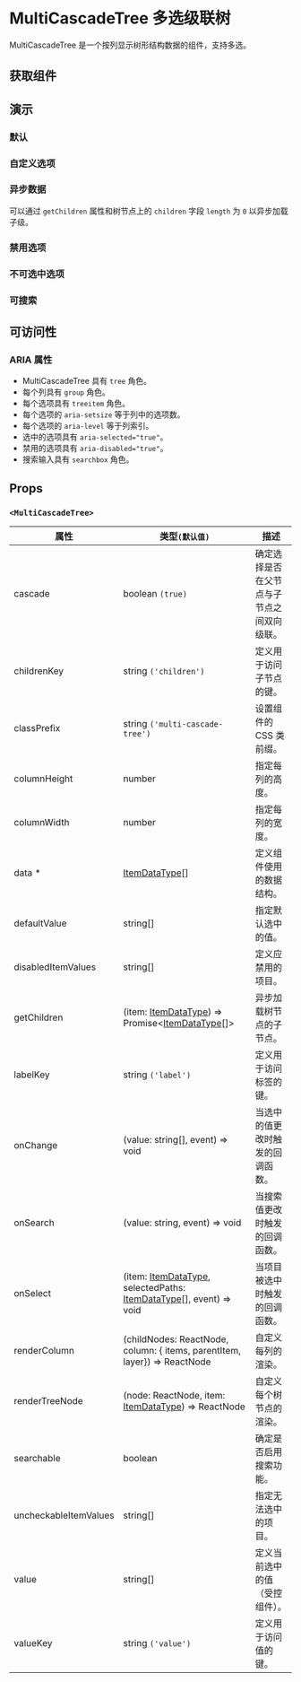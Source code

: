 # MultiCascadeTree 多选级联树

MultiCascadeTree 是一个按列显示树形结构数据的组件，支持多选。

## 获取组件

<!--{include:<import-guide>}-->

## 演示

### 默认

<!--{include:`basic.md`}-->

### 自定义选项

<!--{include:`custom.md`}-->

### 异步数据

可以通过 `getChildren` 属性和树节点上的 `children` 字段 `length` 为 `0` 以异步加载子级。

<!--{include:`async.md`}-->

### 禁用选项

<!--{include:`disabled-options.md`}-->

### 不可选中选项

<!--{include:`uncheckable-options.md`}-->

### 可搜索

<!--{include:`searchable.md`}-->

## 可访问性

### ARIA 属性

- MultiCascadeTree 具有 `tree` 角色。
- 每个列具有 `group` 角色。
- 每个选项具有 `treeitem` 角色。
- 每个选项的 `aria-setsize` 等于列中的选项数。
- 每个选项的 `aria-level` 等于列索引。
- 选中的选项具有 `aria-selected="true"`。
- 禁用的选项具有 `aria-disabled="true"`。
- 搜索输入具有 `searchbox` 角色。

## Props

### `<MultiCascadeTree>`

<!-- prettier-sort-markdown-table -->

| 属性                  | 类型`(默认值)`                                                                     | 描述                                       |
| --------------------- | ---------------------------------------------------------------------------------- | ------------------------------------------ |
| cascade               | boolean `(true)`                                                                   | 确定选择是否在父节点与子节点之间双向级联。 |
| childrenKey           | string `('children')`                                                              | 定义用于访问子节点的键。                   |
| classPrefix           | string `('multi-cascade-tree')`                                                    | 设置组件的 CSS 类前缀。                    |
| columnHeight          | number                                                                             | 指定每列的高度。                           |
| columnWidth           | number                                                                             | 指定每列的宽度。                           |
| data \*               | [ItemDataType][item][]                                                             | 定义组件使用的数据结构。                   |
| defaultValue          | string[]                                                                           | 指定默认选中的值。                         |
| disabledItemValues    | string[]                                                                           | 定义应禁用的项目。                         |
| getChildren           | (item: [ItemDataType][item]) => Promise&lt;[ItemDataType][item][]&gt;              | 异步加载树节点的子节点。                   |
| labelKey              | string `('label')`                                                                 | 定义用于访问标签的键。                     |
| onChange              | (value: string[], event) => void                                                   | 当选中的值更改时触发的回调函数。           |
| onSearch              | (value: string, event) => void                                                     | 当搜索值更改时触发的回调函数。             |
| onSelect              | (item: [ItemDataType][item], selectedPaths: [ItemDataType][item][], event) => void | 当项目被选中时触发的回调函数。             |
| renderColumn          | (childNodes: ReactNode, column: { items, parentItem, layer}) => ReactNode          | 自定义每列的渲染。                         |
| renderTreeNode        | (node: ReactNode, item: [ItemDataType][item]) => ReactNode                         | 自定义每个树节点的渲染。                   |
| searchable            | boolean                                                                            | 确定是否启用搜索功能。                     |
| uncheckableItemValues | string[]                                                                           | 指定无法选中的项目。                       |
| value                 | string[]                                                                           | 定义当前选中的值（受控组件）。             |
| valueKey              | string `('value')`                                                                 | 定义用于访问值的键。                       |

<!--{include:(_common/types/item-data-type.md)}-->

[item]: #code-ts-item-data-type-code
